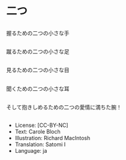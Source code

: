 # 二つ

##
握るための二つの小さな手

##


##
蹴るための二つの小さな足

##


##
見るための二つの小さな目

##


##
聞くための二つの小さな耳

##


##
そして抱きしめるための二つの愛情に満ちた腕！

##


##
* License: [CC-BY-NC]
* Text: Carole Bloch
* Illustration: Richard MacIntosh
* Translation: Satomi I
* Language: ja
